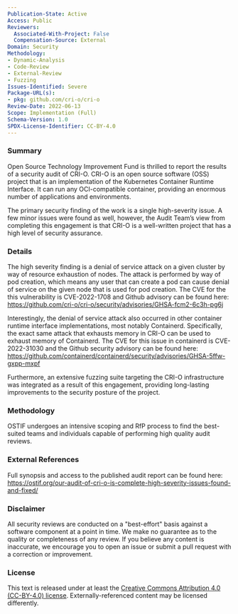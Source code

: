 ```yaml
---
Publication-State: Active
Access: Public
Reviewers:
  Associated-With-Project: False
  Compensation-Source: External
Domain: Security
Methodology:
- Dynamic-Analysis
- Code-Review
- External-Review
- Fuzzing
Issues-Identified: Severe
Package-URL(s):
- pkg: github.com/cri-o/cri-o
Review-Date: 2022-06-13
Scope: Implementation (Full)
Schema-Version: 1.0
SPDX-License-Identifier: CC-BY-4.0
---
```


### Summary

Open Source Technology Improvement Fund is thrilled to report the results of a security audit of CRI-O. CRI-O is an open source software (OSS) project that is an implementation of the Kubernetes Container Runtime Interface. It can run any OCI-compatible container, providing an enormous number of applications and environments. 

The primary security finding of the work is a single high-severity issue. A few minor issues were found as well, however, the Audit Team’s view from completing this engagement is that CRI-O is a well-written project that has a high level of security assurance.

### Details

The high severity finding is a denial of service attack on a given cluster by way of resource exhaustion of nodes. The attack is performed by way of pod creation, which means any user that can create a pod can cause denial of service on the given node that is used for pod creation. The CVE for the this vulnerability is CVE-2022-1708 and Github advisory can be found here: https://github.com/cri-o/cri-o/security/advisories/GHSA-fcm2-6c3h-pg6j

Interestingly, the denial of service attack also occurred in other container runtime interface implementations, most notably Containerd. Specifically, the exact same attack that exhausts memory in CRI-O can be used to exhaust memory of Containerd. The CVE for this issue in containerd is CVE-2022-31030 and the Github security advisory can be found here: https://github.com/containerd/containerd/security/advisories/GHSA-5ffw-gxpp-mxpf 

Furthermore, an extensive fuzzing suite targeting the CRI-O infrastructure was integrated as a result of this engagement, providing long-lasting improvements to the security posture of the project.

### Methodology

OSTIF undergoes an intensive scoping and RfP process to find the best-suited teams and individuals capable of performing high quality audit reviews.

### External References

Full synopsis and access to the published audit report can be found here: https://ostif.org/our-audit-of-cri-o-is-complete-high-severity-issues-found-and-fixed/

### Disclaimer

All security reviews are conducted on a "best-effort" basis against a software
component at a point in time. We make no guarantee as to the quality or completeness
of any review. If you believe any content is inaccurate, we encourage you to open
an issue or submit a pull request with a correction or improvement.

### License

This text is released under at least the
[Creative Commons Attribution 4.0 (CC-BY-4.0) license](https://creativecommons.org/licenses/by/4.0/legalcode.txt).
Externally-referenced content may be licensed differently.
